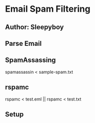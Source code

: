 # Email Spam Filtering

## Author: Sleepyboy

## Parse Email

## SpamAssassing
spamassassin < sample-spam.txt

## rspamc
rspamc < test.eml || rspamc < test.txt

## Setup


